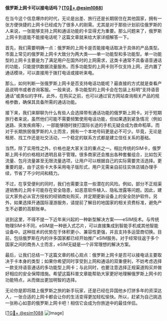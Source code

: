 **俄罗斯上网卡可以接电话吗？[[TG💪+ @esim1088](https://t.me/s/esim1088)]**

在当今这个信息爆炸的时代，无论是出差、旅行还是长期居住在其他国家，拥有一张方便快捷的上网卡已经成为了很多人的刚需。尤其是对于那些计划前往俄罗斯的人来说，一张能够支持上网和通话功能的卡显得尤为重要。那么问题来了，俄罗斯上网卡到底能不能接电话呢？这篇文章就来给大家详细解答一下。

首先，我们需要明确一点：俄罗斯的上网卡是否能接电话取决于具体的产品类型。市面上常见的俄罗斯上网卡大致分为两大类——单一功能型和多功能型。单一功能型的上网卡主要是为了满足用户在国外时的上网需求，这类卡通常不具备语音通话的功能，只能提供数据流量服务。而多功能型的上网卡则不仅支持上网，还内置了通话模块，可以直接用于拨打电话或接听来电。

那么，如何判断一张俄罗斯上网卡是否支持电话功能呢？最直接的方式就是查看产品说明书或者咨询客服。一般来说，多功能型的上网卡会在包装上标明“支持语音通话”或类似的字样。此外，在购买之前，也可以通过官方网站查询相关产品的规格参数，确保其具备所需的通话功能。

接下来，我们来聊聊为什么有些人会选择带有通话功能的俄罗斯上网卡。对于短期旅行者来说，虽然他们可能不需要频繁使用电话功能，但如果遇到紧急情况（例如迷路、突发疾病等），一部能够随时拨打国际长途的手机无疑会成为救命稻草。而对于长期旅居俄罗斯的人士而言，拥有一个本地号码更是必不可少。毕竟，无论是租房、找工作还是社交活动，一个稳定的联系方式都是建立信任关系的基础。

当然，除了实用性之外，价格也是大家关注的重点之一。相比传统的SIM卡，俄罗斯上网卡的价格相对透明且易于管理。很多商家还会推出各种套餐组合，比如包天流量、包月流量甚至无限流量选项，让用户可以根据自己的实际需要灵活选择。更重要的是，由于这些卡大多采用电子版形式，用户无需亲自前往实体店铺办理手续，节省了不少时间和精力。

不过，在享受便利的同时，我们也需要注意一些潜在的风险。例如，部分不正规渠道销售的上网卡可能存在安全隐患，如恶意软件植入、隐私泄露等问题。因此，建议大家务必从官方授权的经销商处购买，并定期更新设备上的安全防护软件。另外，如果选择开通国际漫游服务，请提前了解目的地国家的相关资费标准，避免产生不必要的高额账单。

说到这里，不得不提一下近年来兴起的一种新型解决方案——eSIM技术。与传统物理SIM卡不同，eSIM是一种嵌入式芯片，可以直接集成到智能手机或其他智能设备中。这种技术的优势在于体积更小、兼容性更强，并且支持多运营商切换。目前，包括俄罗斯在内的许多国家都已经开始推广eSIM服务。对于经常往返于多个国家之间的商务人士而言，eSIM无疑是一个非常理想的解决方案。

最后，让我们总结一下这篇文章的核心观点：俄罗斯上网卡是否可以接电话主要取决于卡本身的类型；如果你希望同时享受到上网和通话的双重便利，不妨考虑选择一款支持语音通话的多功能型上网卡；与此同时，也要注意选择正规渠道购买并做好相应的安全保障措施。希望这篇科普文章能帮助大家更好地理解俄罗斯上网卡的功能特点，从而做出更加明智的选择。

无论你是即将踏上俄罗斯之旅的新手玩家，还是已经在异国他乡打拼多年的资深达人，一张合适的上网卡都会让你的生活变得更加轻松愉快。所以，赶紧为自己挑选一张称心如意的俄罗斯上网卡吧！相信它会成为你旅途中的最佳伴侣。

[[TG💪+ @esim1088](https://t.me/s/esim1088) ![Image](https://i.postimg.cc/4NQfJmqS/Snipaste-2025-05-13-00-14-12.png)]